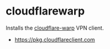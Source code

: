 # cloudflarewarp

Installs the [cloudflare-warp](https://one.one.one.one) VPN client.

- https://pkg.cloudflareclient.com
